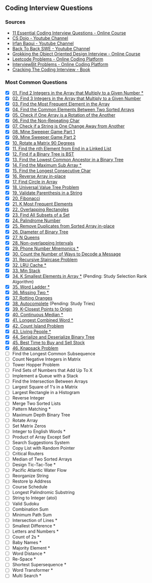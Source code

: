 ## Coding Interview Questions

### Sources
- [11 Essential Coding Interview Questions - Online Course](https://www.udemy.com/course/11-essential-coding-interview-questions/)
- [CS Dojo - Youtube Channel](https://www.youtube.com/channel/UCxX9wt5FWQUAAz4UrysqK9A/videos)
- [Irfan Baqui - Youtube Channel](https://www.youtube.com/channel/UCYvQTh9aUgPZmVH0wNHFa1A/videos)
- [Back To Back SWE - Youtube Channel](https://www.youtube.com/channel/UCmJz2DV1a3yfgrR7GqRtUUA/videos)
- [Grokking the Object Oriented Design Interview - Online Course](https://www.educative.io/courses/grokking-the-object-oriented-design-interview)
- [Leetcode Problems - Online Coding Platform](https://leetcode.com/problemset/all/?difficulty=Easy)
- [InterviewBit Problems - Online Coding Platform](https://www.interviewbit.com/practice/)
- [Cracking The Coding Interview - Book](https://www.amazon.com.br/dp/0984782850/)

### Most Common Questions
- [x] [01. Find 2 Integers in the Array that Multiply to a Given Number *](https://github.com/bzamith/CodingInterviewQuestions/blob/master/MostCommonQuestions/01.findIntegersMultiply.py)
- [x] [02. Find 3 Integers in the Array that Multiply to a Given Number](https://github.com/bzamith/CodingInterviewQuestions/blob/master/MostCommonQuestions/02.find3IntegersMultiply.py)
- [x] [03. Find the Most Frequent Element in the Array](https://github.com/bzamith/CodingInterviewQuestions/blob/master/MostCommonQuestions/03.mostFrequentElement.py)
- [x] [04. Find the Common Elements Between Two Sorted Arrays](https://github.com/bzamith/CodingInterviewQuestions/blob/master/MostCommonQuestions/04.commonElements.py)
- [x] [05. Check if One Array is a Rotation of the Another](https://github.com/bzamith/CodingInterviewQuestions/blob/master/MostCommonQuestions/05.isRotation.py)
- [x] [06. Find the Non-Repeating Char](https://github.com/bzamith/CodingInterviewQuestions/blob/master/MostCommonQuestions/06.nonRepeatingChar.py)
- [x] [07. Check if a String is One Change Away from Another](https://github.com/bzamith/CodingInterviewQuestions/blob/master/MostCommonQuestions/07.isOneAwayStrings.py)
- [x] [08. Mine Sweeper Game Part 1](https://github.com/bzamith/CodingInterviewQuestions/blob/master/MostCommonQuestions/08.mineSweeper.py)
- [x] [09. Mine Sweeper Game Part 2](https://github.com/bzamith/CodingInterviewQuestions/blob/master/MostCommonQuestions/09.clickMineSweeper.py)
- [x] [10. Rotate a Matrix 90 Degrees](https://github.com/bzamith/CodingInterviewQuestions/blob/master/MostCommonQuestions/10.rotateMatrix90.py)
- [x] [11. Find the nth Element from End in a Linked List](https://github.com/bzamith/CodingInterviewQuestions/blob/master/MostCommonQuestions/11.nthFromEndLinkedList.py)
- [x] [12. Find if a Binary Tree is BST](https://github.com/bzamith/CodingInterviewQuestions/blob/master/MostCommonQuestions/12.isBST.py)
- [x] [13. Find the Lowest Common Ancestor in a Binary Tree](https://github.com/bzamith/CodingInterviewQuestions/blob/master/MostCommonQuestions/13.lca.py)
- [x] [14. Find the Maximum Sub Array *](https://github.com/bzamith/CodingInterviewQuestions/blob/master/MostCommonQuestions/14.maxSumSubArray.py)
- [x] [15. Find the Longest Consecutive Char](https://github.com/bzamith/CodingInterviewQuestions/blob/master/MostCommonQuestions/15.longestConsecutiveChar.py)
- [x] [16. Reverse Array in-place](https://github.com/bzamith/CodingInterviewQuestions/blob/master/MostCommonQuestions/16.reverseArrayInPlace.py)
- [x] [17. Find Circle in Array](https://github.com/bzamith/CodingInterviewQuestions/blob/master/MostCommonQuestions/17.findCircleArray.py)
- [x] [18. Universal Value Tree Problem](https://github.com/bzamith/CodingInterviewQuestions/blob/master/MostCommonQuestions/18.universalValueTree.py)
- [x] [19. Validate Parenthesis in a String](https://github.com/bzamith/CodingInterviewQuestions/blob/master/MostCommonQuestions/19.validateParenthesis.py)
- [x] [20. Fibonacci](https://github.com/bzamith/CodingInterviewQuestions/blob/master/MostCommonQuestions/20.fibonacci.py)
- [x] [21. K Most Frequent Elements](https://github.com/bzamith/CodingInterviewQuestions/blob/master/MostCommonQuestions/21.kMostFrequentElements.py)
- [x] [22. Overlapping Rectangles](https://github.com/bzamith/CodingInterviewQuestions/blob/master/MostCommonQuestions/22.rectangleOverlap.py)
- [x] [23. Find All Subsets of a Set](https://github.com/bzamith/CodingInterviewQuestions/blob/master/MostCommonQuestions/23.subsetsOfSet.py)
- [x] [24. Palindrome Number](https://github.com/bzamith/CodingInterviewQuestions/blob/master/MostCommonQuestions/24.palindromeNumber.py)
- [x] [25. Remove Duplicates from Sorted Array in-place](https://github.com/bzamith/CodingInterviewQuestions/blob/master/MostCommonQuestions/25.removeDuplicates.py)
- [x] [26. Diameter of Binary Tree](https://github.com/bzamith/CodingInterviewQuestions/blob/master/MostCommonQuestions/26.diameterBinaryTree.py)
- [x] [27. N Queens](https://github.com/bzamith/CodingInterviewQuestions/blob/master/MostCommonQuestions/27.nQueens.py)
- [x] [28. Non-overlapping Intervals](https://github.com/bzamith/CodingInterviewQuestions/blob/master/MostCommonQuestions/28.intervalScheduling.py)
- [x] [29. Phone Number Mnemonics *](https://github.com/bzamith/CodingInterviewQuestions/blob/master/MostCommonQuestions/29.phoneNumberMnemonics.py)
- [x] [30. Count the Number of Ways to Decode a Message ](https://github.com/bzamith/CodingInterviewQuestions/blob/master/MostCommonQuestions/30.waysDecode.py)
- [x] [31. Recursive Staircase Problem](https://github.com/bzamith/CodingInterviewQuestions/blob/master/MostCommonQuestions/31.staircaseProblem.py)
- [x] [32. LRU Cache *](https://github.com/bzamith/CodingInterviewQuestions/blob/master/MostCommonQuestions/32.lruCache.py)
- [x] [33. Min Stack](https://github.com/bzamith/CodingInterviewQuestions/blob/master/MostCommonQuestions/33.minStack.py)
- [x] [34. K Smallest Elements in Array *](https://github.com/bzamith/CodingInterviewQuestions/blob/master/MostCommonQuestions/34.kSmallest.py) (Pending: Study Selection Rank Algorithm)
- [x] [35. Word Ladder *](https://github.com/bzamith/CodingInterviewQuestions/blob/master/MostCommonQuestions/35.wordLadder.py)
- [x] [36. Missing Two *](https://github.com/bzamith/CodingInterviewQuestions/blob/master/MostCommonQuestions/36.missingTwo.py)
- [x] [37. Rotting Oranges](https://github.com/bzamith/CodingInterviewQuestions/blob/master/MostCommonQuestions/37.rottingOranges.py)
- [x] [38. Autocomplete](https://github.com/bzamith/CodingInterviewQuestions/blob/master/MostCommonQuestions/38.autocomplete.py) (Pending: Study Tries)
- [x] [39. K-Closest Points to Origin](https://github.com/bzamith/CodingInterviewQuestions/blob/master/MostCommonQuestions/39.kClosestPointsOrigin.py)
- [x] [40. Continuous Median *](https://github.com/bzamith/CodingInterviewQuestions/blob/master/MostCommonQuestions/40.continuousMedian.py)
- [x] [41. Longest Combined Word *](https://github.com/bzamith/CodingInterviewQuestions/blob/master/MostCommonQuestions/41.longestWord.py)
- [x] [42. Count Island Problem](https://github.com/bzamith/CodingInterviewQuestions/blob/master/MostCommonQuestions/42.countIslands.py)
- [x] [43. Living People *](https://github.com/bzamith/CodingInterviewQuestions/blob/master/MostCommonQuestions/43.livingPeople.py)
- [x] [44. Serialize and Deserialize Binary Tree](https://github.com/bzamith/CodingInterviewQuestions/blob/master/MostCommonQuestions/44.livingPeople.py)
- [x] [45. Best Time to Buy and Sell Stock](https://github.com/bzamith/CodingInterviewQuestions/blob/master/MostCommonQuestions/45.bestTimeStock.py)
- [x] [46. Knapsack Problem](https://github.com/bzamith/CodingInterviewQuestions/blob/master/MostCommonQuestions/46.knapsackProblem.py)
- [ ] Find the Longest Common Subsequence
- [ ] Count Negative Integers in Matrix
- [ ] Tower Hopper Problem
- [ ] Find Sets of Numbers that Add Up To X
- [ ] Implement a Queue with a Stack
- [ ] Find the Intersection Between Arrays
- [ ] Largest Square of 1's in a Matrix
- [ ] Largest Rectangle in a Histogram
- [ ] Reverse Integer
- [ ] Merge Two Sorted Lists
- [ ] Pattern Matching *
- [ ] Maximum Depth Binary Tree
- [ ] Rotate Array
- [ ] Set Matrix Zeros
- [ ] Integer to English Words *
- [ ] Product of Array Except Self
- [ ] Search Suggestions System
- [ ] Copy List with Random Pointer
- [ ] Critical Routers
- [ ] Median of Two Sorted Arrays
- [ ] Design Tic-Tac-Toe *
- [ ] Pacific Atlantic Water Flow
- [ ] Reorganize String
- [ ] Restore Ip Address
- [ ] Course Schedule
- [ ] Longest Palindromic Substring
- [ ] String to Integer (atoi)
- [ ] Valid Sudoku
- [ ] Combination Sum
- [ ] Minimum Path Sum
- [ ] Intersection of Lines *
- [ ] Smallest Difference *
- [ ] Letters and Numbers *
- [ ] Count of 2s *
- [ ] Baby Names *
- [ ] Majority Element *
- [ ] Word Distance *
- [ ] Re-Space *
- [ ] Shortest Supersequence *
- [ ] Word Transformer *
- [ ] Multi Search *
